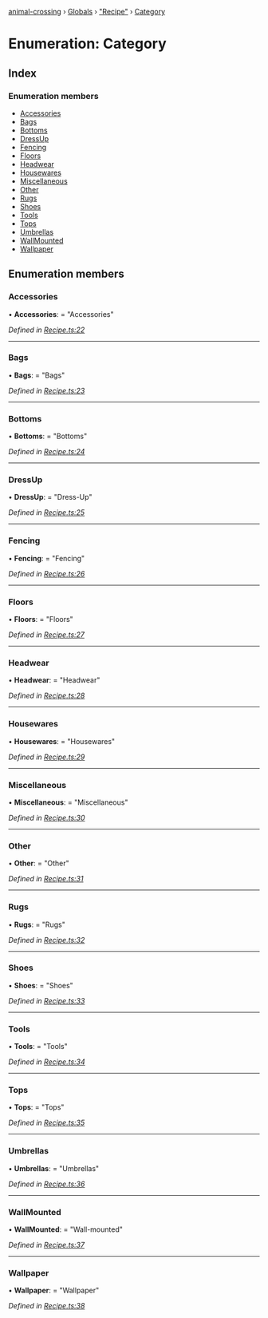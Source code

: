 [animal-crossing](../README.md) › [Globals](../globals.md) › ["Recipe"](../modules/_recipe_.md) › [Category](_recipe_.category.md)

# Enumeration: Category

## Index

### Enumeration members

* [Accessories](_recipe_.category.md#accessories)
* [Bags](_recipe_.category.md#bags)
* [Bottoms](_recipe_.category.md#bottoms)
* [DressUp](_recipe_.category.md#dressup)
* [Fencing](_recipe_.category.md#fencing)
* [Floors](_recipe_.category.md#floors)
* [Headwear](_recipe_.category.md#headwear)
* [Housewares](_recipe_.category.md#housewares)
* [Miscellaneous](_recipe_.category.md#miscellaneous)
* [Other](_recipe_.category.md#other)
* [Rugs](_recipe_.category.md#rugs)
* [Shoes](_recipe_.category.md#shoes)
* [Tools](_recipe_.category.md#tools)
* [Tops](_recipe_.category.md#tops)
* [Umbrellas](_recipe_.category.md#umbrellas)
* [WallMounted](_recipe_.category.md#wallmounted)
* [Wallpaper](_recipe_.category.md#wallpaper)

## Enumeration members

###  Accessories

• **Accessories**: = "Accessories"

*Defined in [Recipe.ts:22](https://github.com/Norviah/animal-crossing/blob/4071e19/module/types/Recipe.ts#L22)*

___

###  Bags

• **Bags**: = "Bags"

*Defined in [Recipe.ts:23](https://github.com/Norviah/animal-crossing/blob/4071e19/module/types/Recipe.ts#L23)*

___

###  Bottoms

• **Bottoms**: = "Bottoms"

*Defined in [Recipe.ts:24](https://github.com/Norviah/animal-crossing/blob/4071e19/module/types/Recipe.ts#L24)*

___

###  DressUp

• **DressUp**: = "Dress-Up"

*Defined in [Recipe.ts:25](https://github.com/Norviah/animal-crossing/blob/4071e19/module/types/Recipe.ts#L25)*

___

###  Fencing

• **Fencing**: = "Fencing"

*Defined in [Recipe.ts:26](https://github.com/Norviah/animal-crossing/blob/4071e19/module/types/Recipe.ts#L26)*

___

###  Floors

• **Floors**: = "Floors"

*Defined in [Recipe.ts:27](https://github.com/Norviah/animal-crossing/blob/4071e19/module/types/Recipe.ts#L27)*

___

###  Headwear

• **Headwear**: = "Headwear"

*Defined in [Recipe.ts:28](https://github.com/Norviah/animal-crossing/blob/4071e19/module/types/Recipe.ts#L28)*

___

###  Housewares

• **Housewares**: = "Housewares"

*Defined in [Recipe.ts:29](https://github.com/Norviah/animal-crossing/blob/4071e19/module/types/Recipe.ts#L29)*

___

###  Miscellaneous

• **Miscellaneous**: = "Miscellaneous"

*Defined in [Recipe.ts:30](https://github.com/Norviah/animal-crossing/blob/4071e19/module/types/Recipe.ts#L30)*

___

###  Other

• **Other**: = "Other"

*Defined in [Recipe.ts:31](https://github.com/Norviah/animal-crossing/blob/4071e19/module/types/Recipe.ts#L31)*

___

###  Rugs

• **Rugs**: = "Rugs"

*Defined in [Recipe.ts:32](https://github.com/Norviah/animal-crossing/blob/4071e19/module/types/Recipe.ts#L32)*

___

###  Shoes

• **Shoes**: = "Shoes"

*Defined in [Recipe.ts:33](https://github.com/Norviah/animal-crossing/blob/4071e19/module/types/Recipe.ts#L33)*

___

###  Tools

• **Tools**: = "Tools"

*Defined in [Recipe.ts:34](https://github.com/Norviah/animal-crossing/blob/4071e19/module/types/Recipe.ts#L34)*

___

###  Tops

• **Tops**: = "Tops"

*Defined in [Recipe.ts:35](https://github.com/Norviah/animal-crossing/blob/4071e19/module/types/Recipe.ts#L35)*

___

###  Umbrellas

• **Umbrellas**: = "Umbrellas"

*Defined in [Recipe.ts:36](https://github.com/Norviah/animal-crossing/blob/4071e19/module/types/Recipe.ts#L36)*

___

###  WallMounted

• **WallMounted**: = "Wall-mounted"

*Defined in [Recipe.ts:37](https://github.com/Norviah/animal-crossing/blob/4071e19/module/types/Recipe.ts#L37)*

___

###  Wallpaper

• **Wallpaper**: = "Wallpaper"

*Defined in [Recipe.ts:38](https://github.com/Norviah/animal-crossing/blob/4071e19/module/types/Recipe.ts#L38)*
